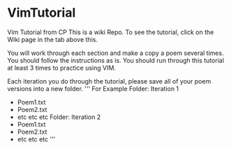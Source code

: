 # VimTutorial
Vim Tutorial from CP
This is a wiki Repo.  To see the tutorial, click on the Wiki page in the tab above this.

You will work through each section and make a copy a poem several times.  You should follow the instructions as is. You should run through this tutorial at least 3 times to practice using VIM.  



Each iteration you do through the tutorial, please save all of your poem versions into a new folder.
'''
For Example
Folder:  Iteration 1
 - Poem1.txt
 - Poem2.txt
 - etc etc etc
Folder:  Iteration 2
 - Poem1.txt
 - Poem2.txt
 - etc etc etc
'''
